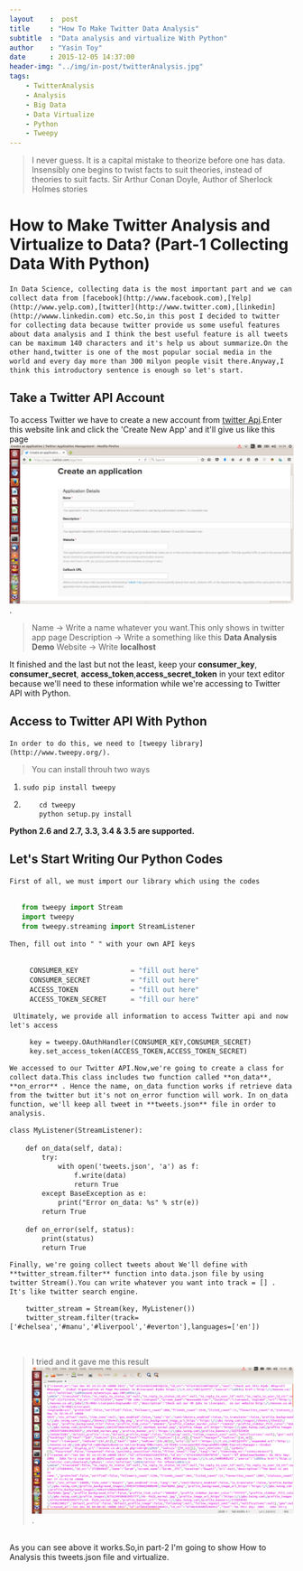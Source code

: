 ```yaml
---
layout 	  :  post
title  	  : "How To Make Twitter Data Analysis"
subtitle  : "Data analysis and virtualize With Python"
author    : "Yasin Toy"
date 	  : 2015-12-05 14:37:00
header-img: "../img/in-post/twitterAnalysis.jpg"
tags:
	- TwitterAnalysis
	- Analysis
	- Big Data
	- Data Virtualize
	- Python
	- Tweepy
---
```


> I never guess. It is a capital mistake to theorize before one has data. Insensibly one begins to twist facts to suit theories, instead of theories to suit facts.
Sir Arthur Conan Doyle, Author of Sherlock Holmes stories

# How to Make Twitter Analysis and Virtualize to Data? (Part-1 Collecting Data With Python)

	In Data Science, collecting data is the most important part and we can collect data from [facebook](http://www.facebook.com),[Yelp](http://www.yelp.com),[twitter](http://www.twitter.com),[linkedin](http://wwww.linkedin.com) etc.So,in this post I decided to twitter for collecting data because twitter provide us some useful features about data analysis and I think the best useful feature is all tweets can be maximum 140 characters and it's help us about summarize.On the other hand,twitter is one of the most popular social media in the world and every day more than 300 milyon people visit there.Anyway,I think this introductory sentence is enough so let's start.
	
## Take a Twitter API Account
	
   To access Twitter we have to create a new account from [twitter Api](https://apps.twitter.com/).Enter this website link and click the 'Create New App' and it'll give us like this page ![img](/img/in-post/createApplicationPage.png).
 
> Name 		  -> Write a name whatever you want.This only shows in twitter app page
> Description -> Write a something like this **Data Analysis Demo**
> Website     -> Write **localhost**

   It finished and the last but not the least, keep your **consumer_key**, **consumer_secret**, **access_token**,**access_secret_token** in your text editor because we'll need to these information while we're accessing to Twitter API with Python.


## Access to Twitter API With Python

	In order to do this, we need to [tweepy library](http://www.tweepy.org/).
> You can install throuh two ways
1) ``` sudo pip install tweepy ```
2) ``` git clone https://github.com/tweepy/tweepy.git
	   cd tweepy
	   python setup.py install 
   ```
**Python 2.6 and 2.7, 3.3, 3.4 & 3.5 are supported.**


## Let's Start Writing Our Python Codes

	First of all, we must import our library which using the codes
	
 ```python
 	
	from tweepy import Stream
	import tweepy
	from tweepy.streaming import StreamListener
```

	Then, fill out into " " with your own API keys
	
```	python

	 CONSUMER_KEY    	      = "fill out here"
	 CONSUMER_SECRET	      = "fill out here"
	 ACCESS_TOKEN    	  	  = "fill out here"
	 ACCESS_TOKEN_SECRET  	  = "fill our here" 
```

	 Ultimately, we provide all information to access Twitter api and now let's access
	
```
	 key = tweepy.OAuthHandler(CONSUMER_KEY,CONSUMER_SECRET)
	 key.set_access_token(ACCESS_TOKEN,ACCESS_TOKEN_SECRET)

```

	We accessed to our Twitter API.Now,we're going to create a class for collect data.This class includes two function called **on_data**, **on_error** . Hence the name, on_data function works if retrieve data from the twitter but it's not on_error function will work. In on_data function, we'll keep all tweet in **tweets.json** file in order to analysis.

```
class MyListener(StreamListener):
 
    def on_data(self, data):
        try:
            with open('tweets.json', 'a') as f:
                f.write(data)
                return True
        except BaseException as e:
            print("Error on_data: %s" % str(e))
        return True
 
    def on_error(self, status):
        print(status)
        return True

```

	Finally, we're going collect tweets about We'll define with **twitter_stream.filter** function into data.json file by using twitter Stream().You can write whatever you want into track = [] . It's like twitter search engine.
	
```	
	twitter_stream = Stream(key, MyListener())
	twitter_stream.filter(track=['#chelsea','#manu','#liverpool','#everton'],languages=['en']) 
	
	
```

> I tried and it gave me this result ![img](img/in-post/tweetsResult.png). 
</br>
As you can see above it works.So,in part-2 I'm going to show How to Analysis this tweets.json file and virtualize.






	


